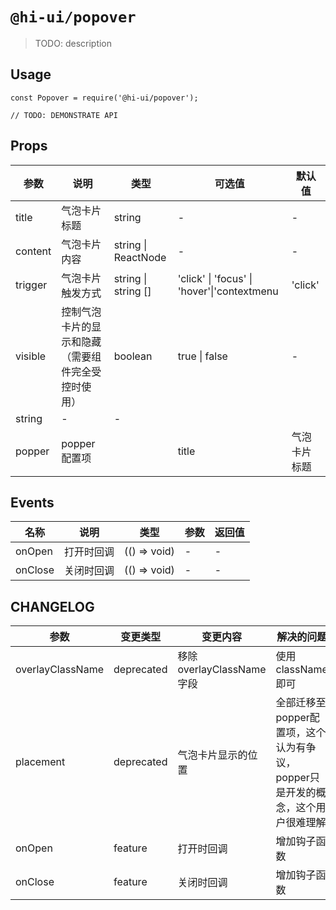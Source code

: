 # `@hi-ui/popover`

> TODO: description

## Usage

```
const Popover = require('@hi-ui/popover');

// TODO: DEMONSTRATE API
```

## Props

| 参数      | 说明                                               | 类型                | 可选值                                 | 默认值  |
| --------- | -------------------------------------------------- | ------------------- | -------------------------------------- | ------- |
| title     | 气泡卡片标题                                       | string              | -                                      | -       |
| content   | 气泡卡片内容                                       | string \| ReactNode | -                                      | -       |
| trigger   | 气泡卡片触发方式                                   | string   \| string []            | 'click' \| 'focus' \| 'hover'\|'contextmenu          | 'click' |
| visible   | 控制气泡卡片的显示和隐藏（需要组件完全受控时使用） | boolean             | true \| false                          | -       |
string                                                              | -                                            | -                                                                     |
| popper     | popper配置项                                       | | title     | 气泡卡片标题                                       | string              | -                                      | -       |              | -                                      | -       |

## Events

| 名称             | 说明                       | 类型                                                      | 参数                                                                        | 返回值 |
| ---------------- | -------------------------- | --------------------------------------------------------- | --------------------------------------------------------------------------- | ------ |
| onOpen           |打开时回调            | (() => void)                                 | - | -      |
| onClose         | 关闭时回调           | (() => void) | - | -      |

## CHANGELOG

| 参数         | 变更类型                        | 变更内容                                                                       | 解决的问题                   |
| ------------ | ------------------------------- | ------------------------------------------------------------------------------ | ---------------------------- |
| overlayClassName        | deprecated                          | 移除overlayClassName 字段 | 使用className即可           |
| placement        | deprecated                          | 	气泡卡片显示的位置 | 全部迁移至popper配置项，这个认为有争议，popper只是开发的概念，这个用户很难理解           |
| onOpen        | feature                          | 打开时回调 | 增加钩子函数           |
| onClose        | feature                          | 	关闭时回调 | 增加钩子函数           |

